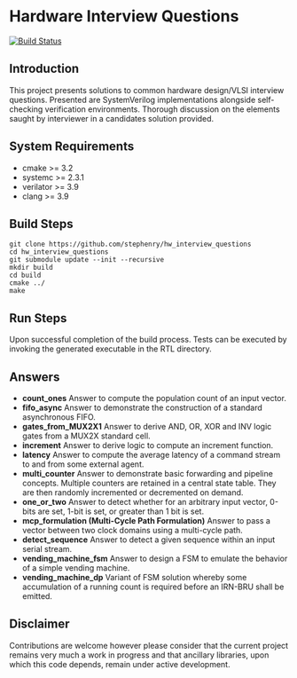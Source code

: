 # Hardware Interview Questions

[![Build Status](https://travis-ci.org/stephenry/hw_interview_questions.svg?branch=master)](https://travis-ci.org/stephenry/hw_interview_questions)

## Introduction

This project presents solutions to common hardware design/VLSI interview
questions. Presented are SystemVerilog implementations alongside self-checking
verification environments. Thorough discussion on the elements saught by
interviewer in a candidates solution provided.

## System Requirements
* cmake >= 3.2
* systemc >= 2.3.1
* verilator >= 3.9
* clang >= 3.9

## Build Steps
~~~~
git clone https://github.com/stephenry/hw_interview_questions
cd hw_interview_questions
git submodule update --init --recursive
mkdir build
cd build
cmake ../
make
~~~~


## Run Steps
Upon successful completion of the build process. Tests can be executed by
invoking the generated executable in the RTL directory.

## Answers
* __count_ones__ Answer to compute the population count of an input vector.
* __fifo_async__ Answer to demonstrate the construction of a standard
  asynchronous FIFO.
* __gates_from_MUX2X1__ Answer to derive AND, OR, XOR and INV logic gates from a
  MUX2X standard cell.
* __increment__ Answer to derive logic to compute an increment function.
* __latency__ Answer to compute the average latency of a command stream to and
  from some external agent.
* __multi_counter__ Answer to demonstrate basic forwarding and pipeline
  concepts. Multiple counters are retained in a central state table. They are
  then randomly incremented or decremented on demand.
* __one_or_two__ Answer to detect whether for an arbitrary input vector, 0-bits
  are set, 1-bit is set, or greater than 1 bit is set.
* __mcp_formulation (Multi-Cycle Path Formulation)__ Answer to pass a vector
  between two clock domains using a multi-cycle path.
* __detect_sequence__ Answer to detect a given sequence within an input
  serial stream.
* __vending_machine_fsm__ Answer to design a FSM to emulate the behavior of a
  simple vending machine.
* __vending_machine_dp__ Variant of FSM solution whereby some accumulation of a
  running count is required before an IRN-BRU shall be emitted.

## Disclaimer
Contributions are welcome however please consider that the current project
remains very much a work in progress and that ancillary libraries, upon which
this code depends, remain under active development.
